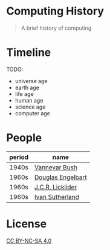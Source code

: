 # Computing History

> A brief history of computing

# Timeline

TODO:
 - universe age
 - earth age
 - life age
 - human age
 - science age
 - computer age

# People

 period    | name 
---------- | --------------
 1940s     | [Vannevar Bush](vannevar-bush.md)
 1960s     | [Douglas Engelbart](douglas-engelbart.md)
 1960s     | [J.C.R. Licklider](jcr-licklider.md)
 1960s     | [Ivan Sutherland](ivan-sutherland.md)



# License

[CC BY-NC-SA 4.0](./LICENSE)
 

